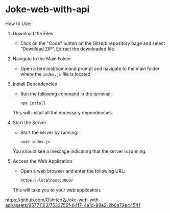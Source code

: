 # Joke-web-with-api

How to Use:

1. Download the Files
   - Click on the "Code" button on the GitHub repository page and select "Download ZIP". Extract the downloaded file.

2. Navigate to the Main Folder
   - Open a terminal/command prompt and navigate to the main folder where the `index.js` file is located.

3. Install Dependencies
   - Run the following command in the terminal:
     ```
     npm install
     ```
   This will install all the necessary dependencies.

4. Start the Server
   - Start the server by running:
     ```
     node index.js
     ```
   You should see a message indicating that the server is running.

5. Access the Web Application
   - Open a web browser and enter the following URL:
     ```
     https://localhost:3000/
     ```
   This will take you to your web application.


https://github.com/Oshrico2/Joke-web-with-api/assets/95771163/7533756f-b4f7-4a1d-98e2-2b0a72e44541


   
